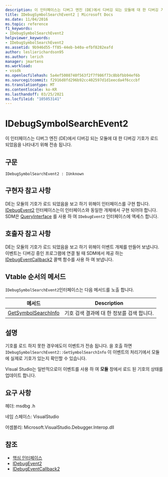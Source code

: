```yaml
---
description: 이 인터페이스는 디버그 엔진 (DE)에서 디버깅 되는 모듈에 대 한 디버깅 기호가 로드 되었음을 나타내기 위해 전송 됩니다.
title: IDebugSymbolSearchEvent2 | Microsoft Docs
ms.date: 11/04/2016
ms.topic: reference
f1_keywords:
- IDebugSymbolSearchEvent2
helpviewer_keywords:
- IDebugSymbolSearchEvent2
ms.assetid: 9b946d55-ff85-44eb-b40a-efbf8282eafd
author: leslierichardson95
ms.author: lerich
manager: jmartens
ms.workload:
- vssdk
ms.openlocfilehash: 5a4ef5008740f563f2f7f986f73c8bbfbb94ef6b
ms.sourcegitcommit: f2916d8fd296b92cc402597d1d1eecda4f6cccbf
ms.translationtype: MT
ms.contentlocale: ko-KR
ms.lasthandoff: 03/25/2021
ms.locfileid: "105053141"
---
```

# <a name="idebugsymbolsearchevent2"></a>IDebugSymbolSearchEvent2
이 인터페이스는 디버그 엔진 (DE)에서 디버깅 되는 모듈에 대 한 디버깅 기호가 로드 되었음을 나타내기 위해 전송 됩니다.

## <a name="syntax"></a>구문

```
IDebugSymbolSearchEvent2 : IUnknown
```

## <a name="notes-for-implementers"></a>구현자 참고 사항
 DE는 모듈의 기호가 로드 되었음을 보고 하기 위해이 인터페이스를 구현 합니다. [IDebugEvent2](../../../extensibility/debugger/reference/idebugevent2.md) 인터페이스는이 인터페이스와 동일한 개체에서 구현 되어야 합니다. SDM은 [QueryInterface](/cpp/atl/queryinterface) 를 사용 하 여 `IDebugEvent2` 인터페이스에 액세스 합니다.

## <a name="notes-for-callers"></a>호출자 참고 사항
 DE는 모듈의 기호가 로드 되었음을 보고 하기 위해이 이벤트 개체를 만들어 보냅니다. 이벤트는 디버깅 중인 프로그램에 연결 될 때 SDM에서 제공 하는 [IDebugEventCallback2](../../../extensibility/debugger/reference/idebugeventcallback2.md) 콜백 함수를 사용 하 여 보냅니다.

## <a name="methods-in-vtable-order"></a>Vtable 순서의 메서드
 `IDebugSymbolSearchEvent2`인터페이스는 다음 메서드를 노출 합니다.

|메서드|Description|
|------------|-----------------|
|[GetSymbolSearchInfo](../../../extensibility/debugger/reference/idebugsymbolsearchevent2-getsymbolsearchinfo.md)|기호 검색 결과에 대 한 정보를 검색 합니다.|

## <a name="remarks"></a>설명
 기호를 로드 하지 못한 경우에도이 이벤트가 전송 됩니다. 을 호출 하면 `IDebugSymbolSearchEvent2::GetSymbolSearchInfo` 이 이벤트의 처리기에서 모듈에 실제로 기호가 있는지 확인할 수 있습니다.

 Visual Studio는 일반적으로이 이벤트를 사용 하 여 **모듈** 창에서 로드 된 기호의 상태를 업데이트 합니다.

## <a name="requirements"></a>요구 사항
 헤더: msdbg .h

 네임 스페이스: VisualStudio

 어셈블리: Microsoft.VisualStudio.Debugger.Interop.dll

## <a name="see-also"></a>참조
- [핵심 인터페이스](../../../extensibility/debugger/reference/core-interfaces.md)
- [IDebugEvent2](../../../extensibility/debugger/reference/idebugevent2.md)
- [IDebugEventCallback2](../../../extensibility/debugger/reference/idebugeventcallback2.md)
